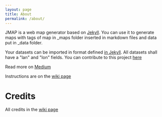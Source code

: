 ```yaml
---
layout: page
title: About
permalink: /about/
---
```


JMAP is a web map generator based on [Jekyll](https://github.com/jekyll/jekyll). You can use it to generate maps with tags of map in _maps folder inserted in markdown files and data put in _data folder.

Your datasets can be imported in format defined [in Jekyll](https://jekyllrb.com/docs/datafiles/). All datasets shall have a "lan" and "lon" fields. You can contribute to this project [here](https://github.com/iltempe/jmap)

Read more on [Medium](https://medium.com/@iltempe/jmap-a-map-generator-opensource-ca28db714860)

Instructions are on the [wiki page](https://github.com/iltempe/jmap/wiki/Credits)

# Credits

All credits in the [wiki page](https://github.com/iltempe/jmap/wiki/Credits)
